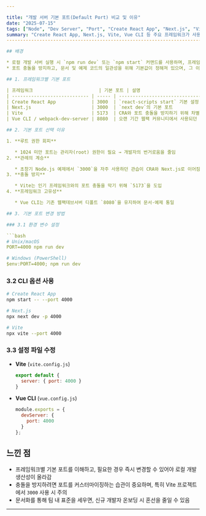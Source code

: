 ```yaml
---

title: "개발 서버 기본 포트(Default Port) 비교 및 이유"
date: "2025-07-15"
tags: ["Node", "Dev Server", "Port", "Create React App", "Next.js", "Vite", "Vue CLI"]
summary: "Create React App, Next.js, Vite, Vue CLI 등 주요 프레임워크가 사용하는 기본 개발 서버 포트의 차이와 배경, 변경 방법을 정리합니다."
-------------------------------------------------------------------------------------------------------

## 배경

* 로컬 개발 서버 실행 시 `npm run dev` 또는 `npm start` 커맨드를 사용하며, 프레임워크마다 기본 포트가 상이함
* 포트 충돌을 방지하고, 문서 및 예제 코드의 일관성을 위해 기본값이 정해져 있으며, 그 이유를 이해하면 설정 변경 시 도움이 됨

## 1. 프레임워크별 기본 포트

| 프레임워크                        | 기본 포트 | 설명                             |
| ---------------------------- | ----- | ------------------------------ |
| Create React App             | 3000  | `react-scripts start` 기본 설정    |
| Next.js                      | 3000  | `next dev`의 기본 포트              |
| Vite                         | 5173  | CRA와 포트 충돌을 방지하기 위해 차별화한 번호 사용 |
| Vue CLI / webpack-dev-server | 8080  | 오랜 기간 웹팩 커뮤니티에서 사용되던 관례적 포트    |

## 2. 기본 포트 선택 이유

1. **루트 권한 회피**

   * 1024 미만 포트는 관리자(root) 권한이 필요 → 개발자의 번거로움을 줄임
2. **관례의 계승**

   * 초창기 Node.js 예제에서 `3000`을 자주 사용하던 관습이 CRA와 Next.js로 이어짐
3. **충돌 방지**

   * Vite는 인기 프레임워크와의 포트 충돌을 막기 위해 `5173`을 도입
4. **프레임워크 고유성**

   * Vue CLI는 기존 웹팩데브서버 디폴트 `8080`을 유지하여 문서·예제 통일

## 3. 기본 포트 변경 방법

### 3.1 환경 변수 설정

```bash
# Unix/macOS
PORT=4000 npm run dev

# Windows (PowerShell)
$env:PORT=4000; npm run dev
```

### 3.2 CLI 옵션 사용

```bash
# Create React App
npm start -- --port 4000

# Next.js
npx next dev -p 4000

# Vite
npx vite --port 4000
```

### 3.3 설정 파일 수정

* **Vite** (`vite.config.js`)

  ```js
  export default {
    server: { port: 4000 }
  }
  ```

* **Vue CLI** (`vue.config.js`)

  ```js
  module.exports = {
    devServer: {
      port: 4000
    }
  };
  ```


## 느낀 점

* 프레임워크별 기본 포트를 이해하고, 필요한 경우 즉시 변경할 수 있어야 로컬 개발 생산성이 올라감
* 충돌을 방지하려면 포트를 커스터마이징하는 습관이 중요하며, 특히 Vite 프로젝트에서 `3000` 사용 시 주의
* 문서화를 통해 팀 내 표준을 세우면, 신규 개발자 온보딩 시 혼선을 줄일 수 있음

---
```

